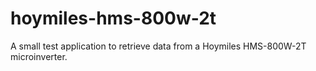 # hoymiles-hms-800w-2t
A small test application to retrieve data from a Hoymiles HMS-800W-2T microinverter.
